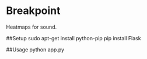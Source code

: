 Breakpoint
==========

Heatmaps for sound.

##Setup
    sudo apt-get install python-pip
    pip install Flask

##Usage
    python app.py

